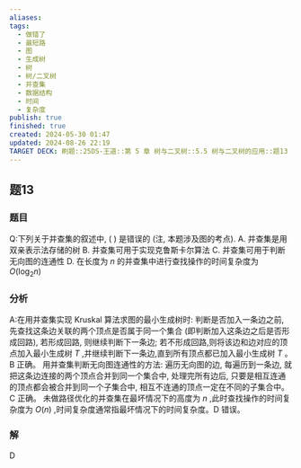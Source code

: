 ```yaml
---
aliases: 
tags:
  - 做错了
  - 最短路
  - 图
  - 生成树
  - 树
  - 树/二叉树
  - 并查集
  - 数据结构
  - 时间
  - 复杂度
publish: true
finished: true
created: 2024-05-30 01:47
updated: 2024-08-26 22:19
TARGET DECK: 刷题::25DS-王道::第 5 章 树与二叉树::5.5 树与二叉树的应用::题13
---
```

## 题13
### 题目
Q:下列关于并查集的叙述中, ( ) 是错误的 (注, 本题涉及图的考点).
A. 并查集是用双亲表示法存储的树
B. 并查集可用于实现克鲁斯卡尔算法
C. 并查集可用于判断无向图的连通性
D. 在长度为 $n$ 的并查集中进行查找操作的时间复杂度为 $O\left( {{\log }_{2}n}\right)$
### 分析
A:在用并查集实现 Kruskal 算法求图的最小生成树时: 判断是否加入一条边之前, 先查找这条边关联的两个顶点是否属于同一个集合 (即判断加入这条边之后是否形成回路), 若形成回路, 则继续判断下一条边; 若不形成回路,则将该边和边对应的顶点加入最小生成树 $T$ ,并继续判断下一条边,直到所有顶点都已加入最小生成树 $T$ 。B 正确。
用并查集判断无向图连通性的方法: 遍历无向图的边, 每遍历到一条边, 就把这条边连接的两个顶点合并到同一个集合中, 处理完所有边后, 只要是相互连通的顶点都会被合并到同一个子集合中, 相互不连通的顶点一定在不同的子集合中。$\mathrm{C}$ 正确。
未做路径优化的并查集在最坏情况下的高度为 $n$ ,此时查找操作的时间复杂度为 $O\left( n\right)$ ,时间复杂度通常指最坏情况下的时间复杂度。D 错误。
### 解
D
<!--ID: 1725344114506-->
